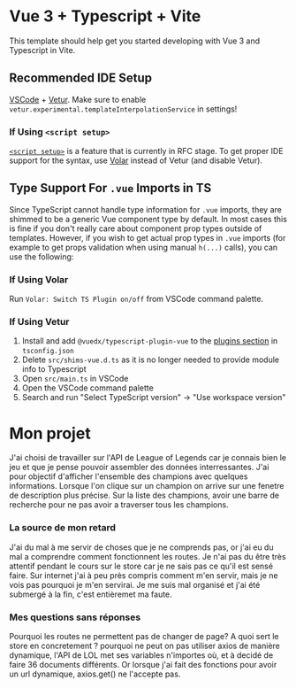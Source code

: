 # Vue 3 + Typescript + Vite

This template should help get you started developing with Vue 3 and Typescript in Vite.

## Recommended IDE Setup

[VSCode](https://code.visualstudio.com/) + [Vetur](https://marketplace.visualstudio.com/items?itemName=octref.vetur). Make sure to enable `vetur.experimental.templateInterpolationService` in settings!

### If Using `<script setup>`

[`<script setup>`](https://github.com/vuejs/rfcs/pull/227) is a feature that is currently in RFC stage. To get proper IDE support for the syntax, use [Volar](https://marketplace.visualstudio.com/items?itemName=johnsoncodehk.volar) instead of Vetur (and disable Vetur).

## Type Support For `.vue` Imports in TS

Since TypeScript cannot handle type information for `.vue` imports, they are shimmed to be a generic Vue component type by default. In most cases this is fine if you don't really care about component prop types outside of templates. However, if you wish to get actual prop types in `.vue` imports (for example to get props validation when using manual `h(...)` calls), you can use the following:

### If Using Volar

Run `Volar: Switch TS Plugin on/off` from VSCode command palette.

### If Using Vetur

1. Install and add `@vuedx/typescript-plugin-vue` to the [plugins section](https://www.typescriptlang.org/tsconfig#plugins) in `tsconfig.json`
2. Delete `src/shims-vue.d.ts` as it is no longer needed to provide module info to Typescript
3. Open `src/main.ts` in VSCode
4. Open the VSCode command palette
5. Search and run "Select TypeScript version" -> "Use workspace version"



# Mon projet

J'ai choisi de travailler sur l'API de League of Legends car je connais bien le jeu et que je pense pouvoir assembler des données interressantes.
J'ai pour objectif d'afficher l'ensemble des champions avec quelques informations.
Lorsque l'on clique sur un champion on arrive sur une fenetre de description plus précise.
Sur la liste des champions, avoir une barre de recherche pour ne pas avoir a traverser tous les champions.

### La source de mon retard
J'ai du mal à me servir de choses que je ne comprends pas, or j'ai eu du mal a comprendre comment fonctionnent les routes.
Je n'ai pas du être très attentif pendant le cours sur le store car je ne sais pas ce qu'il est sensé faire. Sur internet j'ai à peu près compris comment m'en servir, mais je ne vois pas pourquoi je m'en servirai.
Je me suis mal organisé et j'ai été submergé à la fin, c'est entièremet ma faute.

### Mes questions sans réponses
Pourquoi les routes ne permettent pas de changer de page?
A quoi sert le store en concretement ?
pourquoi ne peut on pas utiliser axios de manière dynamique, l'API de LOL met ses variables n'importes où, et à decidé de faire 36 documents différents. Or lorsque j'ai fait des fonctions pour avoir un url dynamique, axios.get() ne l'accepte pas.
